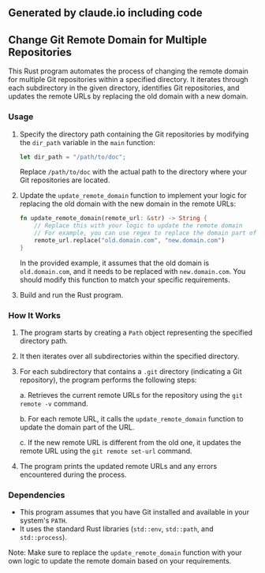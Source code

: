 ## Generated by claude.io including code
## Change Git Remote Domain for Multiple Repositories

This Rust program automates the process of changing the remote domain for multiple Git repositories within a specified directory. It iterates through each subdirectory in the given directory, identifies Git repositories, and updates the remote URLs by replacing the old domain with a new domain.

### Usage

1. Specify the directory path containing the Git repositories by modifying the `dir_path` variable in the `main` function:

   ```rust
   let dir_path = "/path/to/doc";
   ```

   Replace `/path/to/doc` with the actual path to the directory where your Git repositories are located.

2. Update the `update_remote_domain` function to implement your logic for replacing the old domain with the new domain in the remote URLs:

   ```rust
   fn update_remote_domain(remote_url: &str) -> String {
       // Replace this with your logic to update the remote domain
       // For example, you can use regex to replace the domain part of the URL
       remote_url.replace("old.domain.com", "new.domain.com")
   }
   ```

   In the provided example, it assumes that the old domain is `old.domain.com`, and it needs to be replaced with `new.domain.com`. You should modify this function to match your specific requirements.

3. Build and run the Rust program.

### How It Works

1. The program starts by creating a `Path` object representing the specified directory path.

2. It then iterates over all subdirectories within the specified directory.

3. For each subdirectory that contains a `.git` directory (indicating a Git repository), the program performs the following steps:

   a. Retrieves the current remote URLs for the repository using the `git remote -v` command.

   b. For each remote URL, it calls the `update_remote_domain` function to update the domain part of the URL.

   c. If the new remote URL is different from the old one, it updates the remote URL using the `git remote set-url` command.

4. The program prints the updated remote URLs and any errors encountered during the process.

### Dependencies

- This program assumes that you have Git installed and available in your system's `PATH`.
- It uses the standard Rust libraries (`std::env`, `std::path`, and `std::process`).

Note: Make sure to replace the `update_remote_domain` function with your own logic to update the remote domain based on your requirements.
